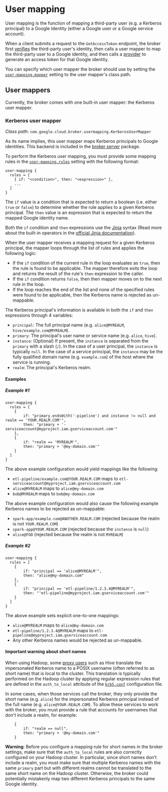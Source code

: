 # User mapping

User mapping is the function of mapping a third-party user (e.g. a Kerberos principal) to a Google Identity
(either a Google user or a Google service account).

When a client submits a request to the `GetAccessToken` endpoint, the broker first [verifies](authentication.md) the
third-party user's identity, then calls a user mapper to map the third-party user to a Google identity, and then calls
a [provider](providers.md) to generate an access token for that Google identity.

You can specify which user mapper the broker should use by setting the [`user-mapping.mapper`](settings.md#user-mappingmapper)
setting to the user mapper's class path.

## User mappers

Currently, the broker comes with one built-in user mapper: the Kerberos user mapper.

### Kerberos user mapper

_Class path:_ `com.google.cloud.broker.usermapping.KerberosUserMapper`

As its name implies, this user mapper maps Kerberos principals to Google identities. This backend is included in the
[broker server](broker-server.md) package.

To perform the Kerberos user mapping, you must provide some mapping rules in the [`user-mapping.rules`](settings.md#user-mappingrules)
setting with the following format:

```
user-mapping {
  rules = [
    { if: "<condition>", then: "<expression>" },
    ...
  ]
}
```

The `if` value is a condition that is expected to return a boolean (i.e. either `true` or `false`) to determine whether
the rule applies to a given Kerberos principal. The `then` value is an expression that is expected to return the
mapped Google identity name.

Both the `if` condition and `then` expressions use the [Jinja](https://www.palletsprojects.com/p/jinja/) syntax
(Read more about the built-in operators in the [official Jinja documentation](https://jinja.palletsprojects.com/en/master/templates/)).

When the user mapper receives a mapping request for a given Kerberos principal, the mapper loops through the list of
rules and applies the following logic:

-   If the `if` condition of the current rule in the loop evaluates as `true`, then the rule is found to be applicable.
    The mapper therefore exits the loop and returns the result of the rule's `then` expression to the caller.
-   If the `if` condition returns `false`, then then mapper moves on to the next rule in the loop.
-   If the loop reaches the end of the list and none of the specified rules were found to be applicable, then the Kerberos
    name is rejected as un-mappable.

The Kerberos principal's information is available in both the `if` and `then` expressions through 4 variables:

-   `principal`: The full principal name (e.g. `alice@MYREALM`, `hive/example.com@MYREALM`).
-   `primary`: The principal's user name or service name (e.g. `alice`, `hive`).
-   `instance`: (Optional) If present, the `instance` is separated from the `primary` with a slash (`/`). In the 
    case of a user principal, the `instance` is typically `null`. In the case of a service principal, the `instance`
    may be the fully qualified domain name (e.g. `example.com`) of the host where the service is running.
-   `realm`: The principal's Kerberos realm.

#### Examples

##### Example #1

```
user-mapping {
  rules = [
    {
        if: "primary.endsWith('-pipeline') and instance != null and realm == 'YOUR.REALM.COM'",
        then: "primary + '-serviceaccount@myproject.iam.gserviceaccount.com'"
    },
    {
        if: "realm == 'MYREALM'",
        then: "primary + '@my-domain.com'"
    }
  ]
}
```

The above example configuration would yield mappings like the following:

-   `etl-pipeline/example.com@YOUR.REALM.COM` maps to `etl-serviceaccount@myproject.iam.gserviceaccount.com`
-   `alice@MYREALM` maps to `alice@my-domain.com`
-   `bob@MYREALM` maps to `bob@my-domain.com`

The above example configuration would also cause the following example Kerberos names to be rejected as un-mappable:

-   `spark-app/example.com@ANOTHER.REALM.COM` (rejected because the realm is not `YOUR.REALM.COM`)
-   `spark-app@YOUR.REALM.COM` (rejected because the `instance` is `null`)
-   `alice@FOO` (rejected because the realm is not `MYREALM`)

##### Example #2

```
user-mapping {
  rules = [
    {
        if: "principal == 'alice@MYREALM'",
        then: "alice@my-domain.com"
    },
    {
        if: "principal == 'etl-pipeline/1.2.3.4@MYREALM'",
        then: "'etl-pipeline@myproject.iam.gserviceaccount.com'"
    }
  ]
}
```

The above example sets explicit one-to-one mappings:

-   `alice@MYREALM` maps to `alice@my-domain.com`
-   `etl-pipeline/1.2.3.4@MYREALM` maps to `etl-pipeline@myproject.iam.gserviceaccount.com`
-   Any other Kerberos names would be rejected as un-mappable.

#### Important warning about short names

When using Hadoop, some [proxy users](authentication.md#proxy-user-impersonation) such as Hive translate the
impersonated Kerberos name to a POSIX username (often referred to as short name) that is local to the cluster. This
translation is typically performed on the Hadoop cluster by applying regular expression rules that are defined in the
`auth_to_local` attribute of the [`krb5.conf`](https://web.mit.edu/kerberos/krb5-latest/doc/admin/conf_files/krb5_conf.html)
configuration file.

In some cases, when those services call the broker, they only provide the short name (e.g. `alice`) for the impersonated
Kerberos principal instead of the full name (e.g. `alice@YOUR.REALM.COM`). To allow these services to work with the
broker, you must provide a rule that accounts for usernames that don't include a realm, for example:

```
    {
        if: "realm == null",
        then: "primary + '@my-domain.com'"
    }
```

**Warning**: Before you configure a mapping rule for short names in the broker settings, make sure that the
`auth_to_local` rules are also correctly configured on your Hadoop cluster. In particular, since short names don't
include a realm, you must make sure that multiple Kerberos names with the same `primary` part but with different realms
cannot be translated to the same short name on the Hadoop cluster. Otherwise, the broker could potentially mistakenly
map two different Kerberos principals to the same Google identity.
